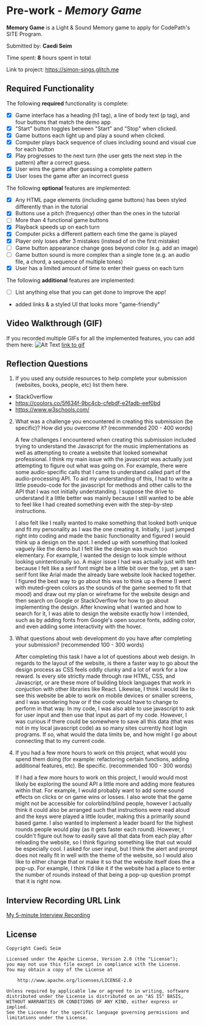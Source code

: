 # Pre-work - _Memory Game_

**Memory Game** is a Light & Sound Memory game to apply for CodePath's SITE Program.

Submitted by: **Caedi Seim**

Time spent: **8** hours spent in total

Link to project: https://simon-sings.glitch.me

## Required Functionality

The following **required** functionality is complete:

- [x] Game interface has a heading (h1 tag), a line of body text (p tag), and four buttons that match the demo app
- [x] "Start" button toggles between "Start" and "Stop" when clicked.
- [x] Game buttons each light up and play a sound when clicked.
- [x] Computer plays back sequence of clues including sound and visual cue for each button
- [x] Play progresses to the next turn (the user gets the next step in the pattern) after a correct guess.
- [x] User wins the game after guessing a complete pattern
- [x] User loses the game after an incorrect guess

The following **optional** features are implemented:

- [x] Any HTML page elements (including game buttons) has been styled differently than in the tutorial
- [x] Buttons use a pitch (frequency) other than the ones in the tutorial
- [ ] More than 4 functional game buttons
- [x] Playback speeds up on each turn
- [x] Computer picks a different pattern each time the game is played
- [x] Player only loses after 3 mistakes (instead of on the first mistake)
- [ ] Game button appearance change goes beyond color (e.g. add an image)
- [ ] Game button sound is more complex than a single tone (e.g. an audio file, a chord, a sequence of multiple tones)
- [x] User has a limited amount of time to enter their guess on each turn

The following **additional** features are implemented:

- [ ] List anything else that you can get done to improve the app!
- added links & a styled UI that looks more "game-friendly"

## Video Walkthrough (GIF)

If you recorded multiple GIFs for all the implemented features, you can add them here:
![Alt Text](http://g.recordit.co/Ve9HpnMwPD.gif)
[link to gif](http://g.recordit.co/Ve9HpnMwPD.gif)

## Reflection Questions

1. If you used any outside resources to help complete your submission (websites, books, people, etc) list them here.

- StackOverflow
- https://coolors.co/5f634f-9bc4cb-cfebdf-e2fadb-eef0bd
- https://www.w3schools.com/

2. What was a challenge you encountered in creating this submission (be specific)? How did you overcome it? (recommended 200 - 400 words)
   
   A few challenges I encountered when creating this submission included trying to understand the Javascript for the music implementations as well as attempting to create a website that looked somewhat professional. I think my main issue with the javascript was actually just attempting to figure out what was going on. For example, there were some audio-specific calls that I came to understand called part of the audio-processing API. To aid my understanding of this, I had to write a little pseudo-code for the javascript for methods and other calls to the API that I was not initially understanding. I suppose the drive to understand it a little better was mainly because I still wanted to be able to feel like I had created something even with the step-by-step instructions. 
   
   I also felt like I really wanted to make something that looked both unique and fit my personality as I was the one creating it. Initially, I just jumped right into coding and made the basic functionality and figured I would think up a design on the spot. I ended up with something that looked vaguely like the demo but I felt like the design was much too elementary. For example, I wanted the design to look simple without looking unintentionally so. A major issue I had was actually just with text because I felt like a serif font might be a little bit over the top, yet a san-serif font like Arial made the already bare website look hacked together. I figured the best way to go about this was to think up a theme (I went with muted-green colors as the sounds of the game seemed to fit that mood) and draw out my plan or wireframe for the website design and then search on Google or StackOverflow for how to go about implementing the design. After knowing what I wanted and how to search for it, I was able to design the website exactly how I intended, such as by adding fonts from Google's open source fonts, adding color, and even adding some interactivity with the hover.
3. What questions about web development do you have after completing your submission? (recommended 100 - 300 words)
  
   After completing this task I have a lot of questions about web design. In regards to the layout of the website, is there a faster way to go about the design process as CSS feels oddly clunky and a lot of work for a low reward. Is every site strictly made through raw HTML, CSS, and Javascript, or are these more of building block languages that work in conjuction with other libraries like React. Likewise, I think I would like to see this website be able to work on mobile devices or smaller screens, and I was wondering how or if the code would have to change to perform in that way. In my code, I was also able to use javascript to ask for user input and then use that input as part of my code. However, I was curious if there could be somewhere to save all this data (that was not in my local javascript code) as so many sites currently host login programs. If so, what would the data limits be, and how might I go about connecting that to my current code. 
  
4. If you had a few more hours to work on this project, what would you spend them doing (for example: refactoring certain functions, adding additional features, etc). Be specific. (recommended 100 - 300 words)
   
   If I had a few more hours to work on this project, I would would most likely be exploring the sound API a little more and adding more features within that. For example, I would probably want to add some sound effects on clicks or on game wins or losses. I also wrote that the game might not be accessible for colorblind/blind people, however I actually think it could also be arranged such that instructions were read aloud and the keys were played a little louder, making this a primarily sound based game. I also wanted to implement a leader board for the highest rounds people would play (as it gets faster each round). However, I couldn't figure out how to easily save all that data from each play after reloading the website, so I think figuring something like that out would be especially cool. I asked for user input, but I think the alert and prompt does not really fit in well with the theme of the website, so I would also like to either change that or make it so that the website itself does the a pop-up. For example, I think I'd like it if the website had a place to enter the number of rounds instead of that being a pop-up question prompt that it is right now. 
## Interview Recording URL Link

[My 5-minute Interview Recording](https://www.youtube.com/watch?v=MZuVNg8_ghI)

## License

    Copyright Caedi Seim

    Licensed under the Apache License, Version 2.0 (the "License");
    you may not use this file except in compliance with the License.
    You may obtain a copy of the License at

        http://www.apache.org/licenses/LICENSE-2.0

    Unless required by applicable law or agreed to in writing, software
    distributed under the License is distributed on an "AS IS" BASIS,
    WITHOUT WARRANTIES OR CONDITIONS OF ANY KIND, either express or implied.
    See the License for the specific language governing permissions and
    limitations under the License.
